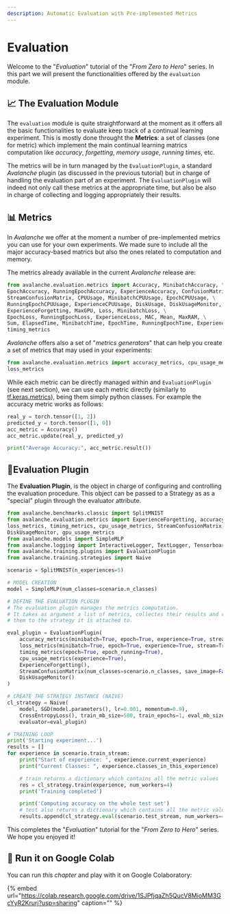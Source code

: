 ```yaml
---
description: Automatic Evaluation with Pre-implemented Metrics
---
```


# Evaluation

Welcome to the "_Evaluation_" tutorial of the "_From Zero to Hero_" series. In this part we will present the functionalities offered by the `evaluation` module.

## 📈 The Evaluation Module

The `evaluation` module is quite straightforward at the moment as it offers all the basic functionalities to evaluate keep track of a continual learning experiment. This is mostly done throught the **Metrics**: a set of classes \(one for metric\) which implement the main continual learning matrics computation like _accuracy_, _forgetting_, _memory usage_, _running times_, etc.

The metrics will be in turn managed by the `EvaluationPlugin`, a standard _Avalanche_ plugin \(as discussed in the previous tutorial\) but in charge of handling the evaluation part of an experiment. The `EvaluationPlugin` will indeed not only call these metrics at the appropriate time, but also be also in charge of collecting and logging appropriately their results.

## 📊 Metrics

In _Avalanche_ we offer at the moment a number of pre-implemented metrics you can use for your own experiments. We made sure to include all the major accuracy-based matrics but also the ones related to computation and memory.

The metrics already available in the current _Avalanche_ release are:

```python
from avalanche.evaluation.metrics import Accuracy, MinibatchAccuracy, \
EpochAccuracy, RunningEpochAccuracy, ExperienceAccuracy, ConfusionMatrix, \
StreamConfusionMatrix, CPUUsage, MinibatchCPUUsage, EpochCPUUsage, \
RunningEpochCPUUsage, ExperienceCPUUsage, DiskUsage, DiskUsageMonitor, \
ExperienceForgetting, MaxGPU, Loss, MinibatchLoss, \
EpochLoss, RunningEpochLoss, ExperienceLoss, MAC, Mean, MaxRAM, \
Sum, ElapsedTime, MinibatchTime, EpochTime, RunningEpochTime, ExperienceTime, \
timing_metrics
```

_Avalanche_ offers also a set of "_metrics generators_" that can help you create a set of metrics that may used in your experiments:

```python
from avalanche.evaluation.metrics import accuracy_metrics, cpu_usage_metrics, \
loss_metrics
```

While each metric can be directly managed within and `EvaluationPlugin` \(see next section\), we can use each metric directly \(similarly to [tf.keras.metrics](https://www.tensorflow.org/api_docs/python/tf/keras/metrics)\), being them simply python classes. For example the accuracy metric works as follows:

```python
real_y = torch.tensor([1, 2])
predicted_y = torch.tensor([1, 0])
acc_metric = Accuracy()
acc_metric.update(real_y, predicted_y)

print("Average Accuracy:", acc_metric.result())
```

## 📐Evaluation Plugin

The **Evaluation Plugin**, is the object in charge of configuring and controlling the evaluation procedure. This object can be passed to a Strategy as as a "special" plugin through the evaluator attribute.

```python
from avalanche.benchmarks.classic import SplitMNIST
from avalanche.evaluation.metrics import ExperienceForgetting, accuracy_metrics,
loss_metrics, timing_metrics, cpu_usage_metrics, StreamConfusionMatrix,
DiskUsageMonitor, gpu_usage_metrics
from avalanche.models import SimpleMLP
from avalanche.logging import InteractiveLogger, TextLogger, TensorboardLogger
from avalanche.training.plugins import EvaluationPlugin
from avalanche.training.strategies import Naive

scenario = SplitMNIST(n_experiences=5)

# MODEL CREATION
model = SimpleMLP(num_classes=scenario.n_classes)

# DEFINE THE EVALUATION PLUGIN 
# The evaluation plugin manages the metrics computation.
# It takes as argument a list of metrics, collectes their results and returns 
# them to the strategy it is attached to.

eval_plugin = EvaluationPlugin(
    accuracy_metrics(minibatch=True, epoch=True, experience=True, stream=True),
    loss_metrics(minibatch=True, epoch=True, experience=True, stream=True),
    timing_metrics(epoch=True, epoch_running=True),
    cpu_usage_metrics(experience=True),
    ExperienceForgetting(),
    StreamConfusionMatrix(num_classes=scenario.n_classes, save_image=False),
    DiskUsageMonitor()
)

# CREATE THE STRATEGY INSTANCE (NAIVE)
cl_strategy = Naive(
    model, SGD(model.parameters(), lr=0.001, momentum=0.9),
    CrossEntropyLoss(), train_mb_size=500, train_epochs=1, eval_mb_size=100,
    evaluator=eval_plugin)

# TRAINING LOOP
print('Starting experiment...')
results = []
for experience in scenario.train_stream:
    print("Start of experience: ", experience.current_experience)
    print("Current Classes: ", experience.classes_in_this_experience)

    # train returns a dictionary which contains all the metric values
    res = cl_strategy.train(experience, num_workers=4)
    print('Training completed')

    print('Computing accuracy on the whole test set')
    # test also returns a dictionary which contains all the metric values
    results.append(cl_strategy.eval(scenario.test_stream, num_workers=4))
```

This completes the "_Evaluation_" tutorial for the "_From Zero to Hero_" series. We hope you enjoyed it!

## 🤝 Run it on Google Colab

You can run _this chapter_ and play with it on Google Colaboratory:

{% embed url="https://colab.research.google.com/drive/1SJPfjqaZh5QucV8MioMM3GcYyR2Krurj?usp=sharing" caption="" %}

